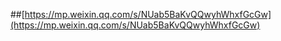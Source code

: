##[https://mp.weixin.qq.com/s/NUab5BaKvQQwyhWhxfGcGw](https://mp.weixin.qq.com/s/NUab5BaKvQQwyhWhxfGcGw)